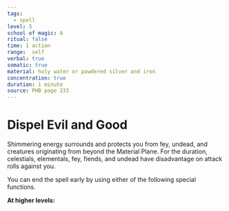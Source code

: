 ```yaml
---
tags:
  - spell
level: 5
school of magic: A
ritual: false
time: 1 action
range:  self
verbal: true
somatic: true
material: holy water or powdered silver and iron
concentration: true
duration: 1 minute
source: PHB page 233
---
```

# Dispel Evil and Good
Shimmering energy surrounds and protects you from fey, undead, and creatures originating from beyond the Material Plane. For the duration, celestials, elementals, fey, fiends, and undead have disadvantage on attack rolls against you.

You can end the spell early by using either of the following special functions.





**At higher levels:** 